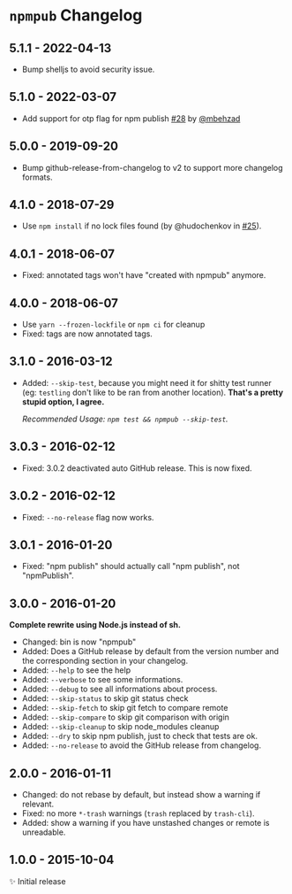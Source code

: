 # `npmpub` Changelog

## 5.1.1 - 2022-04-13

- Bump shelljs to avoid security issue.

## 5.1.0 - 2022-03-07

- Add support for otp flag for npm publish [#28](https://github.com/MoOx/npmpub/pull/28) by [@mbehzad](https://github.com/mbehzad)

## 5.0.0 - 2019-09-20

- Bump github-release-from-changelog to v2 to support more changelog formats.

## 4.1.0 - 2018-07-29

- Use `npm install` if no lock files found (by @hudochenkov in [#25](https://github.com/MoOx/npmpub/pull/25)).

## 4.0.1 - 2018-06-07

- Fixed: annotated tags won't have "created with npmpub" anymore.

## 4.0.0 - 2018-06-07

- Use `yarn --frozen-lockfile` or `npm ci` for cleanup
- Fixed: tags are now annotated tags.

## 3.1.0 - 2016-03-12

- Added: `--skip-test`, because you might need it for shitty test runner
  (eg: `testling` don't like to be ran from another location).
  **That's a pretty stupid option, I agree.**

  _Recommended Usage: `npm test && npmpub --skip-test`._

## 3.0.3 - 2016-02-12

- Fixed: 3.0.2 deactivated auto GitHub release. This is now fixed.

## 3.0.2 - 2016-02-12

- Fixed: `--no-release` flag now works.

## 3.0.1 - 2016-01-20

- Fixed: "npm publish" should actually call "npm publish", not "npmPublish".

## 3.0.0 - 2016-01-20

**Complete rewrite using Node.js instead of sh.**

- Changed: bin is now "npmpub"
- Added: Does a GitHub release by default from the version number and the
  corresponding section in your changelog.
- Added: `--help` to see the help
- Added: `--verbose` to see some informations.
- Added: `--debug` to see all informations about process.
- Added: `--skip-status` to skip git status check
- Added: `--skip-fetch` to skip git fetch to compare remote
- Added: `--skip-compare` to skip git comparison with origin
- Added: `--skip-cleanup` to skip node_modules cleanup
- Added: `--dry` to skip npm publish, just to check that tests are ok.
- Added: `--no-release` to avoid the GitHub release from changelog.

## 2.0.0 - 2016-01-11

- Changed: do not rebase by default, but instead show a warning if relevant.
- Fixed: no more `*-trash` warnings (`trash` replaced by `trash-cli`).
- Added: show a warning if you have unstashed changes or remote is unreadable.

## 1.0.0 - 2015-10-04

✨ Initial release
